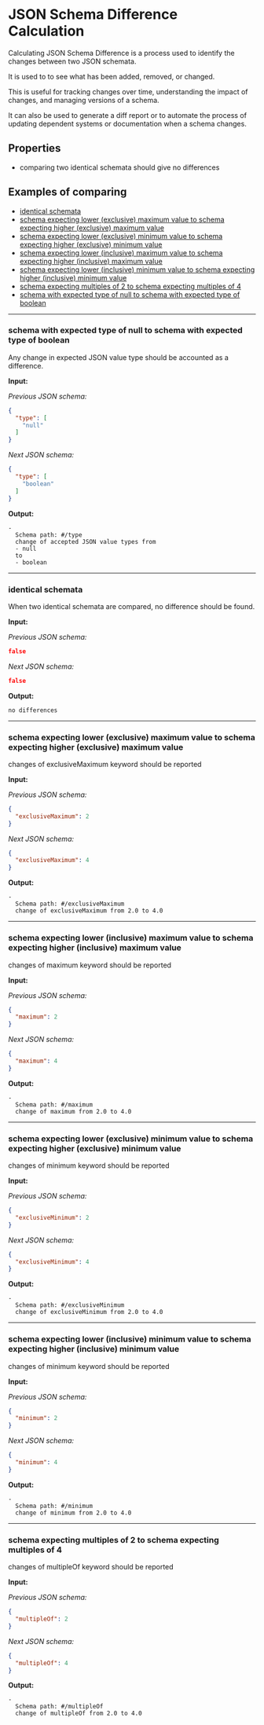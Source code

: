
# JSON Schema Difference Calculation

Calculating JSON Schema Difference is a process used to identify the changes between two JSON schemata.

It is used to to see what has been added, removed, or changed.

This is useful for tracking changes over time, understanding the impact of changes, and managing versions of a schema.

It can also be used to generate a diff report or to automate the process of updating dependent systems or documentation when a schema changes.




## Properties

- comparing two identical schemata should give no differences



## Examples of comparing

- [identical schemata](#identical-schemata)
- [schema expecting lower (exclusive) maximum value to schema expecting higher (exclusive) maximum value](#schema-expecting-lower-exclusive-maximum-value-to-schema-expecting-higher-exclusive-maximum-value)
- [schema expecting lower (exclusive) minimum value to schema expecting higher (exclusive) minimum value](#schema-expecting-lower-exclusive-minimum-value-to-schema-expecting-higher-exclusive-minimum-value)
- [schema expecting lower (inclusive) maximum value to schema expecting higher (inclusive) maximum value](#schema-expecting-lower-inclusive-maximum-value-to-schema-expecting-higher-inclusive-maximum-value)
- [schema expecting lower (inclusive) minimum value to schema expecting higher (inclusive) minimum value](#schema-expecting-lower-inclusive-minimum-value-to-schema-expecting-higher-inclusive-minimum-value)
- [schema expecting multiples of 2 to schema expecting multiples of 4](#schema-expecting-multiples-of-2-to-schema-expecting-multiples-of-4)
- [schema with expected type of null to schema with expected type of boolean](#schema-with-expected-type-of-null-to-schema-with-expected-type-of-boolean)
---

### schema with expected type of null to schema with expected type of boolean

Any change in expected JSON value type should be accounted as a difference.

**Input:**

*Previous JSON schema:*

```json
{
  "type": [
    "null"
  ]
}
```
*Next JSON schema:*

```json
{
  "type": [
    "boolean"
  ]
}
```
**Output:**

```text
-
  Schema path: #/type
  change of accepted JSON value types from 
  - null
  to
  - boolean
```
---

### identical schemata

When two identical schemata are compared, no difference should be found.

**Input:**

*Previous JSON schema:*

```json
false
```
*Next JSON schema:*

```json
false
```
**Output:**

```text
no differences
```
---

### schema expecting lower (exclusive) maximum value to schema expecting higher (exclusive) maximum value

changes of exclusiveMaximum keyword should be reported

**Input:**

*Previous JSON schema:*

```json
{
  "exclusiveMaximum": 2
}
```
*Next JSON schema:*

```json
{
  "exclusiveMaximum": 4
}
```
**Output:**

```text
-
  Schema path: #/exclusiveMaximum
  change of exclusiveMaximum from 2.0 to 4.0
```
---

### schema expecting lower (inclusive) maximum value to schema expecting higher (inclusive) maximum value

changes of maximum keyword should be reported

**Input:**

*Previous JSON schema:*

```json
{
  "maximum": 2
}
```
*Next JSON schema:*

```json
{
  "maximum": 4
}
```
**Output:**

```text
-
  Schema path: #/maximum
  change of maximum from 2.0 to 4.0
```
---

### schema expecting lower (exclusive) minimum value to schema expecting higher (exclusive) minimum value

changes of minimum keyword should be reported

**Input:**

*Previous JSON schema:*

```json
{
  "exclusiveMinimum": 2
}
```
*Next JSON schema:*

```json
{
  "exclusiveMinimum": 4
}
```
**Output:**

```text
-
  Schema path: #/exclusiveMinimum
  change of exclusiveMinimum from 2.0 to 4.0
```
---

### schema expecting lower (inclusive) minimum value to schema expecting higher (inclusive) minimum value

changes of minimum keyword should be reported

**Input:**

*Previous JSON schema:*

```json
{
  "minimum": 2
}
```
*Next JSON schema:*

```json
{
  "minimum": 4
}
```
**Output:**

```text
-
  Schema path: #/minimum
  change of minimum from 2.0 to 4.0
```
---

### schema expecting multiples of 2 to schema expecting multiples of 4

changes of multipleOf keyword should be reported

**Input:**

*Previous JSON schema:*

```json
{
  "multipleOf": 2
}
```
*Next JSON schema:*

```json
{
  "multipleOf": 4
}
```
**Output:**

```text
-
  Schema path: #/multipleOf
  change of multipleOf from 2.0 to 4.0
```
